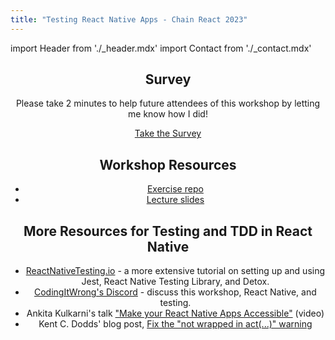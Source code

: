```yaml
---
title: "Testing React Native Apps - Chain React 2023"
---
```


import Header from './_header.mdx'
import Contact from './_contact.mdx'

<Header />

## Survey

Please take 2 minutes to help future attendees of this workshop by letting me know how I did!

[Take the Survey](https://docs.google.com/forms/d/e/1FAIpQLSczlQXiVpQzLWYokLYb7e8NDeftltZvmJQx5eM5uZ0DTPgYMQ/viewform?usp=sf_link)

## Workshop Resources

- [Exercise repo](https://github.com/CodingItWrong/rn-testing-exercises)
- [Lecture slides](https://www.slideshare.net/JoshJustice1/testing-react-native-apps-chain-react-2023)

## More Resources for Testing and TDD in React Native

- [ReactNativeTesting.io](/) - a more extensive tutorial on setting up and using Jest, React Native Testing Library, and Detox.
- [CodingItWrong's Discord](https://discord.gg/jVXCxZPF6f) - discuss this workshop, React Native, and testing.
- Ankita Kulkarni's talk ["Make your React Native Apps Accessible"](https://youtu.be/3LLQ5AshtNc) (video)
- Kent C. Dodds' blog post, [Fix the "not wrapped in act(...)" warning](https://kentcdodds.com/blog/fix-the-not-wrapped-in-act-warning)

<Contact />
